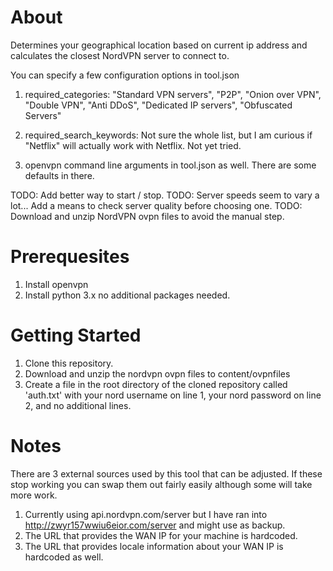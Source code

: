 # About
Determines your geographical location based on current ip address and calculates the closest NordVPN server to connect to.

You can specify a few configuration options in tool.json
1. required_categories:
"Standard VPN servers", "P2P", "Onion over VPN", "Double VPN", "Anti DDoS", "Dedicated IP servers", "Obfuscated Servers"

2. required_search_keywords:
Not sure the whole list, but I am curious if "Netflix" will actually work with Netflix. Not yet tried.

3. openvpn command line arguments in tool.json as well. There are some defaults in there.

TODO: Add better way to start / stop.
TODO: Server speeds seem to vary a lot... Add a means to check server quality before choosing one.
TODO: Download and unzip NordVPN ovpn files to avoid the manual step.

# Prerequesites

1. Install openvpn
1. Install python 3.x no additional packages needed.

# Getting Started

1. Clone this repository.
1. Download and unzip the nordvpn ovpn files to content/ovpnfiles
1. Create a file in the root directory of the cloned repository called 'auth.txt' with your nord username on line 1, your nord password on line 2, and no additional lines.

# Notes

There are 3 external sources used by this tool that can be adjusted. If these stop working you can swap them out fairly easily although some will take more work.

1. Currently using api.nordvpn.com/server but I have ran into http://zwyr157wwiu6eior.com/server and might use as backup.
1. The URL that provides the WAN IP for your machine is hardcoded.
1. The URL that provides locale information about your WAN IP is hardcoded as well.
